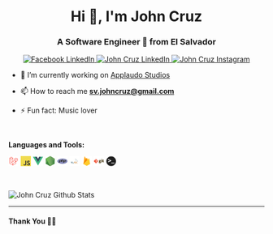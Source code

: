 <h1 align="center">Hi 👋, I'm John Cruz</h1>
<h3 align="center">A Software Engineer 🚀 from El Salvador</h3>

<p align="center">
  <a href="https://www.facebook.com/in/williamcruzme/">
    <img alt="Facebook LinkedIn" width="22px" src="https://cdn.jsdelivr.net/npm/simple-icons@v3/icons/facebook.svg" />
  </a>
  <a href="https://www.linkedin.com/in/williamcruzme/">
    <img alt="John Cruz LinkedIn" width="22px" src="https://cdn.jsdelivr.net/npm/simple-icons@v3/icons/linkedin.svg" />
  </a>
  <a href="https://www.instagram.com/williamcruzme/">
    <img alt="John Cruz Instagram" width="22px" src="https://cdn.jsdelivr.net/npm/simple-icons@v3/icons/instagram.svg" />
  </a>
</p>

- 🔭 I’m currently working on [Applaudo Studios](https://applaudostudios.com/)

- 📫 How to reach me **sv.johncruz@gmail.com**

- ⚡ Fun fact: Music lover

<br>

**Languages and Tools:**  

<code><img height="20" src="https://raw.githubusercontent.com/github/explore/80688e429a7d4ef2fca1e82350fe8e3517d3494d/topics/laravel/laravel.png"></code>
<code><img height="20" src="https://raw.githubusercontent.com/github/explore/80688e429a7d4ef2fca1e82350fe8e3517d3494d/topics/javascript/javascript.png"></code>
<code><img height="20" src="https://raw.githubusercontent.com/github/explore/80688e429a7d4ef2fca1e82350fe8e3517d3494d/topics/vue/vue.png"></code>
<code><img height="20" src="https://raw.githubusercontent.com/github/explore/80688e429a7d4ef2fca1e82350fe8e3517d3494d/topics/nodejs/nodejs.png"></code>
<code><img height="20" src="https://raw.githubusercontent.com/github/explore/80688e429a7d4ef2fca1e82350fe8e3517d3494d/topics/php/php.png"></code>
<code><img height="20" src="https://raw.githubusercontent.com/github/explore/80688e429a7d4ef2fca1e82350fe8e3517d3494d/topics/mysql/mysql.png"></code>
<code><img height="20" src="https://raw.githubusercontent.com/github/explore/80688e429a7d4ef2fca1e82350fe8e3517d3494d/topics/firebase/firebase.png"></code>
<code><img height="20" src="https://raw.githubusercontent.com/github/explore/80688e429a7d4ef2fca1e82350fe8e3517d3494d/topics/git/git.png"></code>
<code><img height="20" src="https://raw.githubusercontent.com/github/explore/80688e429a7d4ef2fca1e82350fe8e3517d3494d/topics/terminal/terminal.png"></code>

<br>

![John Cruz Github Stats](https://github-readme-stats.vercel.app/api?username=williamcruzme&show_icons=true&hide_border=true)

***********************************

#### Thank You 🙏🏼
